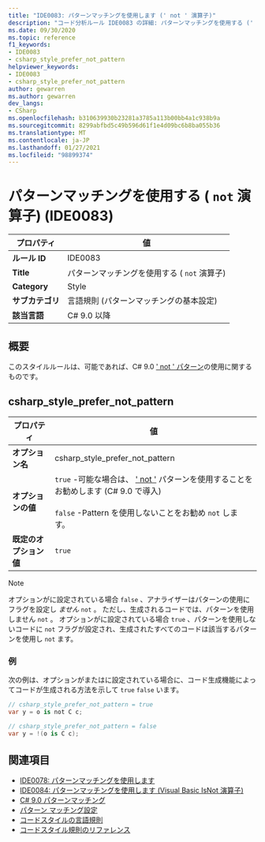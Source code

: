 ```yaml
---
title: "IDE0083: パターンマッチングを使用します (' not ' 演算子)"
description: "コード分析ルール IDE0083 の詳細: パターンマッチングを使用する (' not ' 演算子)"
ms.date: 09/30/2020
ms.topic: reference
f1_keywords:
- IDE0083
- csharp_style_prefer_not_pattern
helpviewer_keywords:
- IDE0083
- csharp_style_prefer_not_pattern
author: gewarren
ms.author: gewarren
dev_langs:
- CSharp
ms.openlocfilehash: b310639930b23281a3785a113b00bb4a1c938b9a
ms.sourcegitcommit: 8299abfbd5c49b596d61f1e4d09bc6b8ba055b36
ms.translationtype: MT
ms.contentlocale: ja-JP
ms.lasthandoff: 01/27/2021
ms.locfileid: "98899374"
---
```

# <a name="use-pattern-matching-not-operator-ide0083"></a>パターンマッチングを使用する ( `not` 演算子) (IDE0083)

|プロパティ|値|
|-|-|
| **ルール ID** | IDE0083 |
| **Title** | パターンマッチングを使用する ( `not` 演算子) |
| **Category** | Style |
| **サブカテゴリ** | 言語規則 (パターンマッチングの基本設定) |
| **該当言語** | C# 9.0 以降 |

## <a name="overview"></a>概要

このスタイルルールは、可能であれば、C# 9.0 [' not ' パターン](../../../csharp/whats-new/csharp-9.md#pattern-matching-enhancements)の使用に関するものです。

## <a name="csharp_style_prefer_not_pattern"></a>csharp_style_prefer_not_pattern

|プロパティ|値|
|-|-|
| **オプション名** | csharp_style_prefer_not_pattern |
| **オプションの値** | `true` -可能な場合は、 [' not '](../../../csharp/whats-new/csharp-9.md#pattern-matching-enhancements) パターンを使用することをお勧めします (C# 9.0 で導入)<br /><br />`false` -Pattern を使用しないことをお勧め `not` します。 |
| **既定のオプション値** | `true` |

> [!NOTE]
> オプションがに設定されている場合 `false` 、アナライザーはパターンの使用にフラグを設定し *ません* `not` 。 ただし、生成されるコードでは、パターンを使用しません `not` 。 オプションがに設定されている場合 `true` 、パターンを使用しないコードに `not` フラグが設定され、生成されたすべてのコードは該当するパターンを使用し `not` ます。

### <a name="example"></a>例

次の例は、オプションがまたはに設定されている場合に、コード生成機能によってコードが生成される方法を示して `true` `false` います。

```csharp
// csharp_style_prefer_not_pattern = true
var y = o is not C c;

// csharp_style_prefer_not_pattern = false
var y = !(o is C c);
```

## <a name="see-also"></a>関連項目

- [IDE0078: パターンマッチングを使用します](ide0078.md)
- [IDE0084: パターンマッチングを使用します (Visual Basic IsNot 演算子)](ide0084.md)
- [C# 9.0 パターンマッチング](../../../csharp/whats-new/csharp-9.md#pattern-matching-enhancements)
- [パターン マッチング設定](pattern-matching-preferences.md)
- [コードスタイルの言語規則](language-rules.md)
- [コードスタイル規則のリファレンス](index.md)
